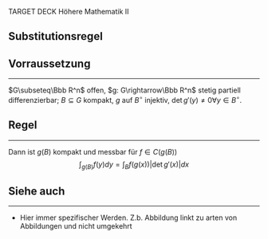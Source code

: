 
TARGET DECK
Höhere Mathematik II

Substitutionsregel
--
## Vorraussetzung
***
$G\subseteq\Bbb R^n$ offen, $g: G\rightarrow\Bbb R^n$ stetig partiell differenzierbar; $B\subseteq G$ kompakt, $g$ auf $B^\circ$ injektiv, $\det g'(y)\not=0\forall y\in B^\circ$.
## Regel
***
Dann ist $g(B)$ kompakt und messbar für $f\in C(g(B))$$$\int_{g(B)}f(y)dy=\int_Bf(g(x))|\det g'(x)|dx$$
## Siehe auch
***
* Hier immer spezifischer Werden. Z.b. Abbildung linkt zu arten von Abbildungen und nicht umgekehrt